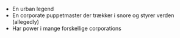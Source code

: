- En urban legend
- En corporate puppetmaster der trækker i snore og styrer verden (allegedly)
- Har power i mange forskellige corporations
